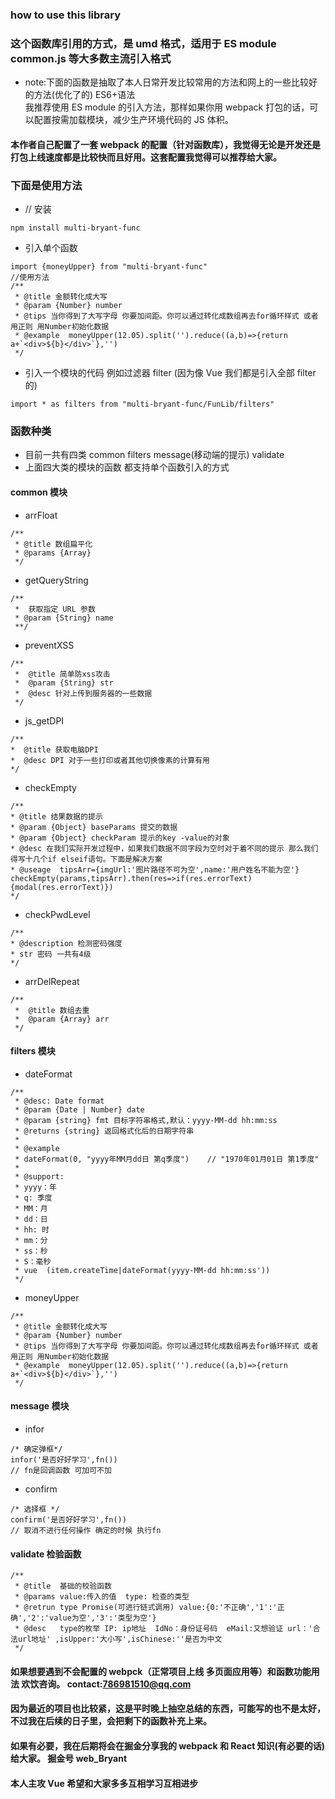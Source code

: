 ### how to use this library

### 这个函数库引用的方式，是 umd 格式，适用于 ES module common.js 等大多数主流引入格式

- note:下面的函数是抽取了本人日常开发比较常用的方法和网上的一些比较好的方法(优化了的) ES6+语法<br/>
  我推荐使用 ES module 的引入方法，那样如果你用 webpack 打包的话，可以配置按需加载模块，减少生产环境代码的 JS 体积。

#### 本作者自己配置了一套 webpack 的配置（针对函数库），我觉得无论是开发还是打包上线速度都是比较快而且好用。这套配置我觉得可以推荐给大家。

### 下面是使用方法

- // 安装

```
npm install multi-bryant-func
```

- 引入单个函数

```
import {moneyUpper} from "multi-bryant-func"
//使用方法
/**
 * @title 金额转化成大写
 * @param {Number} number
 * @tips 当你得到了大写字母 你要加间距。你可以通过转化成数组再去for循环样式 或者用正则 用Number初始化数据
 * @example  moneyUpper(12.05).split('').reduce((a,b)=>{return a+`<div>${b}</div>`},'')
 */
```

- 引入一个模块的代码 例如过滤器 filter (因为像 Vue 我们都是引入全部 filter 的)

```
import * as filters from "multi-bryant-func/FunLib/filters"
```

### 函数种类

- 目前一共有四类 common filters message(移动端的提示) validate
- 上面四大类的模块的函数 都支持单个函数引入的方式

#### common 模块

- arrFloat

```
/**
 * @title 数组扁平化
 * @params {Array}
 */
```

- getQueryString

```
/**
 *  获取指定 URL 参数
 * @param {String} name
 **/
```

- preventXSS

```
/**
 *  @title 简单防xss攻击
 *  @param {String} str
 *  @desc 针对上传到服务器的一些数据
 */
```

- js_getDPI

```
/**
*  @title 获取电脑DPI
*  @desc DPI 对于一些打印或者其他切换像素的计算有用
*/
```

- checkEmpty

```
/**
* @title 结果数据的提示
* @param {Object} baseParams 提交的数据
* @param {Object} checkParam 提示的key -value的对象
* @desc 在我们实际开发过程中，如果我们数据不同字段为空时对于着不同的提示 那么我们得写十几个if elseif语句。下面是解决方案
* @useage  tipsArr={imgUrl:'图片路径不可为空',name:'用户姓名不能为空'} checkEmpty(params,tipsArr).then(res=>if(res.errorText){modal(res.errorText)})
*/
```

- checkPwdLevel

```
/**
* @description 检测密码强度
* str 密码 一共有4级
*/
```

- arrDelRepeat

```
/**
 *  @title 数组去重
 *  @param {Array} arr
 */
```

#### filters 模块

- dateFormat

```
/**
 * @desc: Date format
 * @param {Date | Number} date
 * @param {string} fmt 目标字符串格式,默认：yyyy-MM-dd hh:mm:ss
 * @returns {string} 返回格式化后的日期字符串
 *
 * @example
 * dateFormat(0, "yyyy年MM月dd日 第q季度")    // "1970年01月01日 第1季度"
 *
 * @support:
 * yyyy：年
 * q: 季度
 * MM：月
 * dd：日
 * hh: 时
 * mm：分
 * ss：秒
 * S：毫秒
 * vue  (item.createTime|dateFormat(yyyy-MM-dd hh:mm:ss'))
 */
```

- moneyUpper

```
/**
 * @title 金额转化成大写
 * @param {Number} number
 * @tips 当你得到了大写字母 你要加间距。你可以通过转化成数组再去for循环样式 或者用正则 用Number初始化数据
 * @example  moneyUpper(12.05).split('').reduce((a,b)=>{return a+`<div>${b}</div>`},'')
 */
```

#### message 模块

- infor

```
/* 确定弹框*/
infor('是否好好学习',fn())
// fn是回调函数 可加可不加
```

- confirm

```
/* 选择框 */
confirm('是否好好学习',fn())
// 取消不进行任何操作 确定的时候 执行fn
```

#### validate 检验函数

```
/**
 * @title  基础的校验函数
 * @params value:传入的值  type: 检查的类型
 * @retrun type Promise(可进行链式调用) value:{0:'不正确','1':'正确','2':'value为空','3':'类型为空'}
 * @desc   type的枚举 IP: ip地址  IdNo：身份证号码  eMail:又想验证 url：'合法url地址' ,isUpper:'大小写',isChinese:''是否为中文
 */
```

#### 如果想要遇到不会配置的 webpck（正常项目上线 多页面应用等）和函数功能用法 欢饮咨询。 contact:786981510@qq.com

#### 因为最近的项目也比较紧，这是平时晚上抽空总结的东西，可能写的也不是太好，不过我在后续的日子里，会把剩下的函数补充上来。

#### 如果有必要，我在后期将会在掘金分享我的 webpack 和 React 知识(有必要的话)给大家。 掘金号 web_Bryant

#### 本人主攻 Vue 希望和大家多多互相学习互相进步
